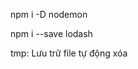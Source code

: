 <!--! Client -->
<!-- Install nodemon -->
npm i -D nodemon
<!-- Install lodash -->
npm i --save lodash
<!-- Install react hook form (Nếu dự án cần) -->
<!-- Install react-beautiful-dnd (Nếu cần éo thả) -->
<!-- Install react-number-format (Nếu cần format tiền tệ) -->
<!-- Install socket.io-client (Nếu cần chat real-time phía client) -->
<!--! Server -->
<!-- Install socket.io (Nếu cần chat real-time) -->
<!-- Install nodemailer (Nếu cần xác thực email) -->
<!-- Install googleapis (Nếu cần đăng nhập với google) -->
<!-- Install express-fileupload (Nếu cần upload file) -->
<!-- Install cloudinary (Nếu cần quản lý ảnh) -->

<!--! Devops -->
<!-- Install concurrently -->

<!--? Folder -->
tmp: Lưu trữ file tự động xóa
